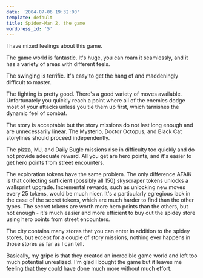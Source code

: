 ```yaml
---
date: '2004-07-06 19:32:00'
template: default
title: Spider-Man 2, the game
wordpress_id: '5'
---
```


I have mixed feelings about this game.

The game world is fantastic.  It's huge, you can roam it seamlessly, and it has a variety of areas with different feels.

The swinging is terrific.  It's easy to get the hang of and maddeningly difficult to master.

The fighting is pretty good.  There's a good variety of moves available.  Unfortunately you quickly reach a point where all of the enemies dodge most of your attacks unless you tie them up first, which tarnishes the dynamic feel of combat.

The story is acceptable but the story missions do not last long enough and are unnecessarily linear.  The Mysterio, Doctor Octopus, and Black Cat storylines should proceed independently.

The pizza, MJ, and Daily Bugle missions rise in difficulty too quickly and do not provide adequate reward.  All you get are hero points, and it's easier to get hero points from street encounters.

The exploration tokens have the same problem.  The only difference AFAIK is that collecting sufficient (possibly all 150) skyscraper tokens unlocks a wallsprint upgrade.  Incremental rewards, such as unlocking new moves every 25 tokens, would be much nicer.  It's a particularly egregious lack in the case of the secret tokens, which are much harder to find than the other types.  The secret tokens are worth more hero points than the others, but not enough - it's much easier and more efficient to buy out the spidey store using hero points from street encounters.

The city contains many stores that you can enter in addition to the spidey stores, but except for a couple of story missions, nothing ever happens in those stores as far as I can tell.

Basically, my gripe is that they created an incredible game world and left too much potential unrealized.  I'm glad I bought the game but it leaves me feeling that they could have done much more without much effort.
